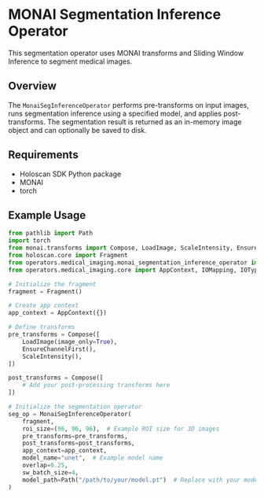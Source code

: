 # MONAI Segmentation Inference Operator

This segmentation operator uses MONAI transforms and Sliding Window Inference to segment medical images.

## Overview

The `MonaiSegInferenceOperator` performs pre-transforms on input images, runs segmentation inference using a specified model, and applies post-transforms. The segmentation result is returned as an in-memory image object and can optionally be saved to disk.

## Requirements

- Holoscan SDK Python package
- MONAI
- torch

## Example Usage

```python
from pathlib import Path
import torch
from monai.transforms import Compose, LoadImage, ScaleIntensity, EnsureChannelFirst
from holoscan.core import Fragment
from operators.medical_imaging.monai_segmentation_inference_operator import MonaiSegInferenceOperator
from operators.medical_imaging.core import AppContext, IOMapping, IOType, Image

# Initialize the fragment
fragment = Fragment()

# Create app context
app_context = AppContext({})

# Define transforms
pre_transforms = Compose([
    LoadImage(image_only=True),
    EnsureChannelFirst(),
    ScaleIntensity(),
])

post_transforms = Compose([
    # Add your post-processing transforms here
])

# Initialize the segmentation operator
seg_op = MonaiSegInferenceOperator(
    fragment,
    roi_size=(96, 96, 96),  # Example ROI size for 3D images
    pre_transforms=pre_transforms,
    post_transforms=post_transforms,
    app_context=app_context,
    model_name="unet",  # Example model name
    overlap=0.25,
    sw_batch_size=4,
    model_path=Path("/path/to/your/model.pt")  # Replace with your model path
)
```
